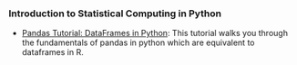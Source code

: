 ### Introduction to Statistical Computing in Python

* [Pandas Tutorial: DataFrames in Python](https://www.datacamp.com/community/tutorials/pandas-tutorial-dataframe-python): This tutorial walks you through the fundamentals of pandas in python which are equivalent to dataframes in R.
